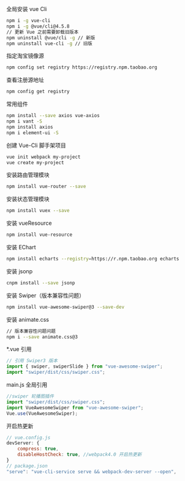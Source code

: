全局安装 vue Cli

```bash
npm i -g vue-cli
npm i -g @vue/cli@4.5.8
// 更新 Vue 之前需要卸载旧版本
npm uninstall @vue/cli -g // 新版
npm uninstall vue-cli -g // 旧版
```

指定淘宝镜像源

```bash
npm config set registry https://registry.npm.taobao.org
```

查看注册源地址

```bash
npm config get registry
```

常用组件

```bash
npm install --save axios vue-axios
npm i vant -S
npm install axios
npm i element-ui -S
```

创建 Vue-Cli 脚手架项目

```bash
vue init webpack my-project
vue create my-project
```

安装路由管理模块

```bash
npm install vue-router --save
```

安装状态管理模块

```bash
npm install vuex --save
```

安装 vueResource

```bash
npm install vue-resource
```

安装 EChart

```bash
npm install echarts --registry=https://r.npm.taobao.org echarts
```

安装 jsonp

```bash
cnpm install --save jsonp
```

安装 Swiper（版本兼容性问题）

```bash
npm install vue-awesome-swiper@3 --save-dev
```

安装 animate.css

```bash
// 版本兼容性问题问题
npm i --save animate.css@3
```

\*.vue 引用

```javascript
// 引用 Swiper3 版本
import { swiper, swiperSlide } from "vue-awesome-swiper";
import "swiper/dist/css/swiper.css";
```

main.js 全局引用

```javascript
//swiper 轮播图插件
import "swiper/dist/css/swiper.css";
import VueAwesomeSwiper from "vue-awesome-swiper";
Vue.use(VueAwesomeSwiper);
```

开启热更新

```js
// vue.config.js
devServer: {
    compress: true,
    disableHostCheck: true, //webpack4.0 开启热更新
}
// package.json
"serve": "vue-cli-service serve && webpack-dev-server --open",
```
